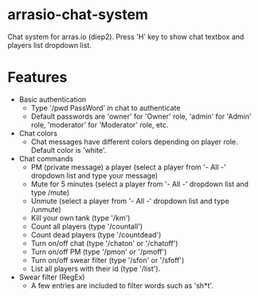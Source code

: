 # arrasio-chat-system
Chat system for arras.io (diep2). Press 'H' key to show chat textbox and players list dropdown list.

# Features
- Basic authentication
    - Type '/pwd PassWord' in chat to authenticate
    - Default passwords are 'owner' for 'Owner' role, 'admin' for 'Admin' role, 'moderator' for 'Moderator' role, etc.
- Chat colors
    - Chat messages have different colors depending on player role. Default color is 'white'.
- Chat commands
    - PM (private message) a player (select a player from '- All -' dropdown list and type your message)
    - Mute for 5 minutes (select a player from '- All -' dropdown list and type /mute)
    - Unmute (select a player from '- All -' dropdown list and type /unmute)
    - Kill your own tank (type '/km')
    - Count all players (type '/countall')
    - Count dead players (type '/countdead')
    - Turn on/off chat (type '/chaton' or '/chatoff')
    - Turn on/off PM (type '/pmon' or '/pmoff')
    - Turn on/off swear filter (type '/sfon' or '/sfoff')
    - List all players with their id (type '/list').    
- Swear filter (RegEx)
    - A few entries are included to filter words such as 'sh*t'.
